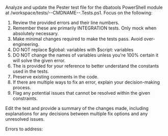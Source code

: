 Analyze and update the Pester test file for the dbatools PowerShell module at /workspace/tests/--CMDNAME--.Tests.ps1. Focus on the following:

1. Review the provided errors and their line numbers.
2. Remember these are primarily INTEGRATION tests. Only mock when absolutely necessary.
3. Make minimal changes required to make the tests pass. Avoid over-engineering.
4. DO NOT replace $global: variables with $script: variables
5. DO NOT change the names of variables unless you're 100% certain it will solve the given error.
6. The  is provided for your reference to better understand the constants used in the tests.
7. Preserve existing comments in the code.
8. If there are multiple ways to fix an error, explain your decision-making process.
9. Flag any potential issues that cannot be resolved within the given constraints.

Edit the test and provide a summary of the changes made, including explanations for any decisions between multiple fix options and any unresolved issues.

Errors to address:
